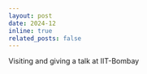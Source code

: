 ```yaml
---
layout: post
date: 2024-12 
inline: true
related_posts: false
---
```


Visiting and giving a talk at IIT-Bombay

